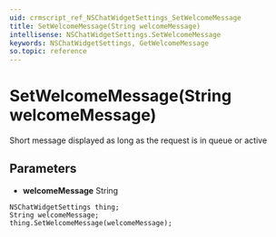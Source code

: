 ```yaml
---
uid: crmscript_ref_NSChatWidgetSettings_SetWelcomeMessage
title: SetWelcomeMessage(String welcomeMessage)
intellisense: NSChatWidgetSettings.SetWelcomeMessage
keywords: NSChatWidgetSettings, GetWelcomeMessage
so.topic: reference
---
```


# SetWelcomeMessage(String welcomeMessage)

Short message displayed as long as the request is in queue or active

## Parameters

* **welcomeMessage** String

```crmscript
NSChatWidgetSettings thing;
String welcomeMessage;
thing.SetWelcomeMessage(welcomeMessage);
```

